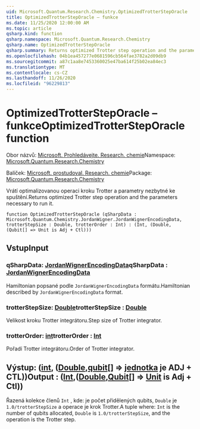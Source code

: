 ```yaml
---
uid: Microsoft.Quantum.Research.Chemistry.OptimizedTrotterStepOracle
title: OptimizedTrotterStepOracle – funkce
ms.date: 11/25/2020 12:00:00 AM
ms.topic: article
qsharp.kind: function
qsharp.namespace: Microsoft.Quantum.Research.Chemistry
qsharp.name: OptimizedTrotterStepOracle
qsharp.summary: Returns optimized Trotter step operation and the parameters necessary to run it.
ms.openlocfilehash: 04b1ea457277e0681596cb564fae3782a2d09db9
ms.sourcegitcommit: a87c1aa8e7453360025e47ba614f25b02ea84ec3
ms.translationtype: MT
ms.contentlocale: cs-CZ
ms.lasthandoff: 11/26/2020
ms.locfileid: "96229813"
---
```

# <a name="optimizedtrottersteporacle-function"></a><span data-ttu-id="ccb9a-102">OptimizedTrotterStepOracle – funkce</span><span class="sxs-lookup"><span data-stu-id="ccb9a-102">OptimizedTrotterStepOracle function</span></span>

<span data-ttu-id="ccb9a-103">Obor názvů: [Microsoft. Prohledávejte. Research. chemie](xref:Microsoft.Quantum.Research.Chemistry)</span><span class="sxs-lookup"><span data-stu-id="ccb9a-103">Namespace: [Microsoft.Quantum.Research.Chemistry](xref:Microsoft.Quantum.Research.Chemistry)</span></span>

<span data-ttu-id="ccb9a-104">Balíček: [Microsoft. prostudoval. Research. chemie](https://nuget.org/packages/Microsoft.Quantum.Research.Chemistry)</span><span class="sxs-lookup"><span data-stu-id="ccb9a-104">Package: [Microsoft.Quantum.Research.Chemistry](https://nuget.org/packages/Microsoft.Quantum.Research.Chemistry)</span></span>


<span data-ttu-id="ccb9a-105">Vrátí optimalizovanou operaci kroku Trotter a parametry nezbytné ke spuštění.</span><span class="sxs-lookup"><span data-stu-id="ccb9a-105">Returns optimized Trotter step operation and the parameters necessary to run it.</span></span>

```qsharp
function OptimizedTrotterStepOracle (qSharpData : Microsoft.Quantum.Chemistry.JordanWigner.JordanWignerEncodingData, trotterStepSize : Double, trotterOrder : Int) : (Int, (Double, (Qubit[] => Unit is Adj + Ctl)))
```


## <a name="input"></a><span data-ttu-id="ccb9a-106">Vstup</span><span class="sxs-lookup"><span data-stu-id="ccb9a-106">Input</span></span>

### <a name="qsharpdata--jordanwignerencodingdata"></a><span data-ttu-id="ccb9a-107">qSharpData: [JordanWignerEncodingData](xref:Microsoft.Quantum.Chemistry.JordanWigner.JordanWignerEncodingData)</span><span class="sxs-lookup"><span data-stu-id="ccb9a-107">qSharpData : [JordanWignerEncodingData](xref:Microsoft.Quantum.Chemistry.JordanWigner.JordanWignerEncodingData)</span></span>

<span data-ttu-id="ccb9a-108">Hamiltonian popsané podle `JordanWignerEncodingData` formátu.</span><span class="sxs-lookup"><span data-stu-id="ccb9a-108">Hamiltonian described by `JordanWignerEncodingData` format.</span></span>


### <a name="trotterstepsize--double"></a><span data-ttu-id="ccb9a-109">trotterStepSize: [Double](xref:microsoft.quantum.lang-ref.double)</span><span class="sxs-lookup"><span data-stu-id="ccb9a-109">trotterStepSize : [Double](xref:microsoft.quantum.lang-ref.double)</span></span>

<span data-ttu-id="ccb9a-110">Velikost kroku Trotter integrátoru.</span><span class="sxs-lookup"><span data-stu-id="ccb9a-110">Step size of Trotter integrator.</span></span>


### <a name="trotterorder--int"></a><span data-ttu-id="ccb9a-111">trotterOrder: [int](xref:microsoft.quantum.lang-ref.int)</span><span class="sxs-lookup"><span data-stu-id="ccb9a-111">trotterOrder : [Int](xref:microsoft.quantum.lang-ref.int)</span></span>

<span data-ttu-id="ccb9a-112">Pořadí Trotter integrátoru.</span><span class="sxs-lookup"><span data-stu-id="ccb9a-112">Order of Trotter integrator.</span></span>



## <a name="output--intdoublequbit--unit--is-adj--ctl"></a><span data-ttu-id="ccb9a-113">Výstup: ([int](xref:microsoft.quantum.lang-ref.int), ([Double](xref:microsoft.quantum.lang-ref.double),[qubit](xref:microsoft.quantum.lang-ref.qubit)[] => [jednotka](xref:microsoft.quantum.lang-ref.unit)  je ADJ + CTL))</span><span class="sxs-lookup"><span data-stu-id="ccb9a-113">Output : ([Int](xref:microsoft.quantum.lang-ref.int),([Double](xref:microsoft.quantum.lang-ref.double),[Qubit](xref:microsoft.quantum.lang-ref.qubit)[] => [Unit](xref:microsoft.quantum.lang-ref.unit)  is Adj + Ctl))</span></span>

<span data-ttu-id="ccb9a-114">Řazená kolekce členů `Int` , kde: je počet přidělených qubits, `Double` je `1.0/trotterStepSize` a operace je krok Trotter.</span><span class="sxs-lookup"><span data-stu-id="ccb9a-114">A tuple where: `Int` is the number of qubits allocated, `Double` is `1.0/trotterStepSize`, and the operation is the Trotter step.</span></span>